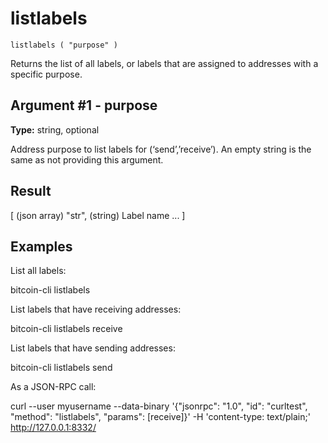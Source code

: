# listlabels

`listlabels ( "purpose" )`

Returns the list of all labels, or labels that are assigned to addresses with a specific purpose.

## Argument #1 - purpose

**Type:** string, optional

Address purpose to list labels for (‘send’,’receive’). An empty string is the same as not providing this argument.

## Result

[           (json array)
  "str",    (string) Label name
  ...
]

## Examples

List all labels:

bitcoin-cli listlabels

List labels that have receiving addresses:

bitcoin-cli listlabels receive

List labels that have sending addresses:

bitcoin-cli listlabels send

As a JSON-RPC call:

curl --user myusername --data-binary '{"jsonrpc": "1.0", "id": "curltest", "method": "listlabels", "params": [receive]}' -H 'content-type: text/plain;' http://127.0.0.1:8332/